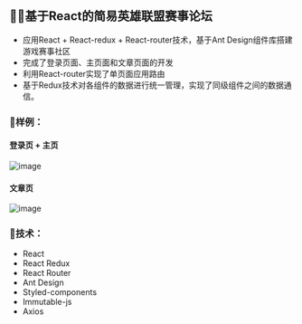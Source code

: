 ## **:rocket::rocket:基于React的简易英雄联盟赛事论坛**

- 应用React + React-redux + React-router技术，基于Ant Design组件库搭建游戏赛事社区
- 完成了登录页面、主页面和文章页面的开发
- 利用React-router实现了单页面应用路由
- 基于Redux技术对各组件的数据进行统一管理，实现了同级组件之间的数据通信。

### :art:样例：

#### 登录页 + 主页

![image](https://github.com/tacit0428/React-Game-Forum/blob/main/show/home.gif)

#### 文章页

![image](https://github.com/tacit0428/React-Game-Forum/blob/main/show/article.gif)



### :memo:技术：

- React
- React Redux
- React Router
- Ant Design
- Styled-components
- Immutable-js
- Axios
